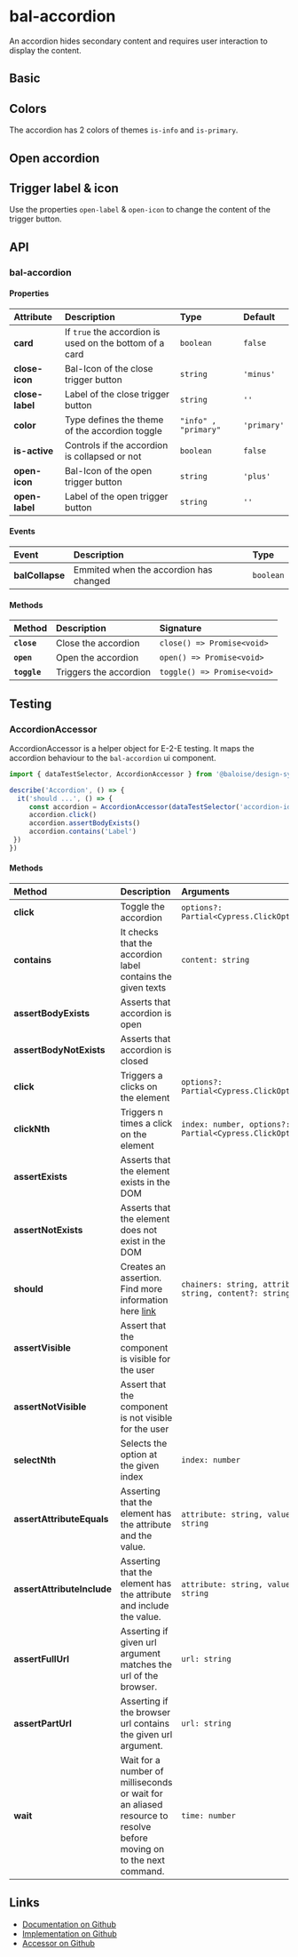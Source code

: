 # bal-accordion

<!-- START: human documentation top -->

An accordion hides secondary content and requires user interaction to display the content.

<!-- END: human documentation top -->

## Basic

<ClientOnly>  <docs-demo-bal-accordion-0></docs-demo-bal-accordion-0></ClientOnly>


## Colors

The accordion has 2 colors of themes `is-info` and `is-primary`.

<ClientOnly>  <docs-demo-bal-accordion-1></docs-demo-bal-accordion-1></ClientOnly>


## Open accordion

<ClientOnly>  <docs-demo-bal-accordion-2></docs-demo-bal-accordion-2></ClientOnly>


## Trigger label & icon

Use the properties `open-label` & `open-icon` to change the content of the trigger button.

<ClientOnly>  <docs-demo-bal-accordion-3></docs-demo-bal-accordion-3></ClientOnly>



## API

### bal-accordion

#### Properties

| Attribute       | Description                                             | Type                 | Default     |
| :-------------- | :------------------------------------------------------ | :------------------- | :---------- |
| **card**        | If `true` the accordion is used on the bottom of a card | `boolean`            | `false`     |
| **close-icon**  | Bal-Icon of the close trigger button                    | `string`             | `'minus'`   |
| **close-label** | Label of the close trigger button                       | `string`             | `''`        |
| **color**       | Type defines the theme of the accordion toggle          | `"info" , "primary"` | `'primary'` |
| **is-active**   | Controls if the accordion is collapsed or not           | `boolean`            | `false`     |
| **open-icon**   | Bal-Icon of the open trigger button                     | `string`             | `'plus'`    |
| **open-label**  | Label of the open trigger button                        | `string`             | `''`        |

#### Events

| Event           | Description                            | Type      |
| :-------------- | :------------------------------------- | :-------- |
| **balCollapse** | Emmited when the accordion has changed | `boolean` |

#### Methods

| Method       | Description            | Signature                   |
| :----------- | :--------------------- | :-------------------------- |
| **`close`**  | Close the accordion    | `close() => Promise<void>`  |
| **`open`**   | Open the accordion     | `open() => Promise<void>`   |
| **`toggle`** | Triggers the accordion | `toggle() => Promise<void>` |

## Testing

### AccordionAccessor

AccordionAccessor is a helper object for E-2-E testing.
It maps the accordion behaviour to the `bal-accordion` ui component.

```typescript
import { dataTestSelector, AccordionAccessor } from '@baloise/design-system-components-testing'

describe('Accordion', () => {
  it('should ...', () => {
     const accordion = AccordionAccessor(dataTestSelector('accordion-id')).get()
     accordion.click()
     accordion.assertBodyExists()
     accordion.contains('Label')
 })
})
```

#### Methods

| Method                     | Description                                                                                                        | Arguments                                                |
| :------------------------- | :----------------------------------------------------------------------------------------------------------------- | :------------------------------------------------------- |
| **click**                  | Toggle the accordion                                                                                               | `options?: Partial<Cypress.ClickOptions>`                |
| **contains**               | It checks that the accordion label contains the given texts                                                        | `content: string`                                        |
| **assertBodyExists**       | Asserts that accordion is open                                                                                     |                                                          |
| **assertBodyNotExists**    | Asserts that accordion is closed                                                                                   |                                                          |
| **click**                  | Triggers a clicks on the element                                                                                   | `options?: Partial<Cypress.ClickOptions>`                |
| **clickNth**               | Triggers n times a click on the element                                                                            | `index: number, options?: Partial<Cypress.ClickOptions>` |
| **assertExists**           | Asserts that the element exists in the DOM                                                                         |                                                          |
| **assertNotExists**        | Asserts that the element does not exist in the DOM                                                                 |                                                          |
| **should**                 | Creates an assertion. Find more information here [link](https://docs.cypress.io/api/commands/should.html#Syntax)   | `chainers: string, attribute?: string, content?: string` |
| **assertVisible**          | Assert that the component is visible for the user                                                                  |                                                          |
| **assertNotVisible**       | Assert that the component is not visible for the user                                                              |                                                          |
| **selectNth**              | Selects the option at the given index                                                                              | `index: number`                                          |
| **assertAttributeEquals**  | Asserting that the element has the attribute and the value.                                                        | `attribute: string, value: string`                       |
| **assertAttributeInclude** | Asserting that the element has the attribute and include the value.                                                | `attribute: string, value: string`                       |
| **assertFullUrl**          | Asserting if given url argument matches the url of the browser.                                                    | `url: string`                                            |
| **assertPartUrl**          | Asserting if the browser url contains the given url argument.                                                      | `url: string`                                            |
| **wait**                   | Wait for a number of milliseconds or wait for an aliased resource to resolve before moving on to the next command. | `time: number`                                           |

<!-- START: human documentation bottom -->

<!-- END: human documentation bottom -->


## Links

* [Documentation on Github](https://github.com/baloise/ui-library/blob/master/docs/src/components/components/bal-accordion.md)
* [Implementation on Github](https://github.com/baloise/ui-library/blob/master/packages/components/src/components/bal-accordion)
* [Accessor on Github](https://github.com/baloise/ui-library/blob/master/packages/testing/src/accessors/accordion.accessor.ts)
